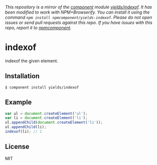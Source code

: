 *This repository is a mirror of the [component](http://component.io) module [yields/indexof](http://github.com/yields/indexof). It has been modified to work with NPM+Browserify. You can install it using the command `npm install npmcomponent/yields-indexof`. Please do not open issues or send pull requests against this repo. If you have issues with this repo, report it to [npmcomponent](https://github.com/airportyh/npmcomponent).*
# indexof

  indexof the given element.

## Installation

    $ component install yields/indexof

## Example

```js
var ul = document.createElement('ul');
var li = document.createElement('li');
ul.appendChild(document.createElement('li'));
ul.appendChild(li);
indexof(li); // 1
```

   

## License

  MIT
